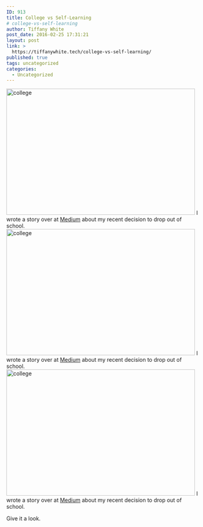 ```yaml
---
ID: 913
title: College vs Self-Learning
# college-vs-self-learning
author: Tiffany White
post_date: 2016-02-25 17:31:21
layout: post
link: >
  https://tiffanywhite.tech/college-vs-self-learning/
published: true
tags: uncategorized
categories:
  - Uncategorized
---
```



<img class="aligncenter" src="http://helloburgh.me/wp-content/uploads/2016/02/55C1968ACE.jpg" alt="college" width="493" height="330" />
I wrote a story over at <a href="https://medium.freecodecamp.com/a-look-back-my-year-of-traditional-computer-science-learning-and-self-teaching-9176dfd9651c#.9hzjtrxho">Medium</a> about my recent decision to drop out of school.


<img class="aligncenter" src="http://helloburgh.me/wp-content/uploads/2016/02/55C1968ACE.jpg" alt="college" width="493" height="330" />
I wrote a story over at <a href="https://medium.freecodecamp.com/a-look-back-my-year-of-traditional-computer-science-learning-and-self-teaching-9176dfd9651c#.9hzjtrxho">Medium</a> about my recent decision to drop out of school.



<img class="aligncenter" src="http://helloburgh.me/wp-content/uploads/2016/02/55C1968ACE.jpg" alt="college" width="493" height="330" />
I wrote a story over at <a href="https://medium.freecodecamp.com/a-look-back-my-year-of-traditional-computer-science-learning-and-self-teaching-9176dfd9651c#.9hzjtrxho">Medium</a> about my recent decision to drop out of school.


Give it a look.